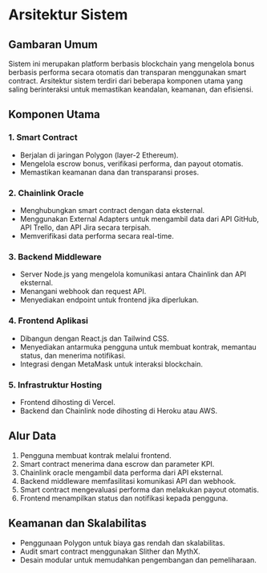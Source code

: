 # Arsitektur Sistem

## Gambaran Umum
Sistem ini merupakan platform berbasis blockchain yang mengelola bonus berbasis performa secara otomatis dan transparan menggunakan smart contract. Arsitektur sistem terdiri dari beberapa komponen utama yang saling berinteraksi untuk memastikan keandalan, keamanan, dan efisiensi.

## Komponen Utama

### 1. Smart Contract
- Berjalan di jaringan Polygon (layer-2 Ethereum).
- Mengelola escrow bonus, verifikasi performa, dan payout otomatis.
- Memastikan keamanan dana dan transparansi proses.

### 2. Chainlink Oracle
- Menghubungkan smart contract dengan data eksternal.
- Menggunakan External Adapters untuk mengambil data dari API GitHub, API Trello, dan API Jira secara terpisah.
- Memverifikasi data performa secara real-time.

### 3. Backend Middleware
- Server Node.js yang mengelola komunikasi antara Chainlink dan API eksternal.
- Menangani webhook dan request API.
- Menyediakan endpoint untuk frontend jika diperlukan.

### 4. Frontend Aplikasi
- Dibangun dengan React.js dan Tailwind CSS.
- Menyediakan antarmuka pengguna untuk membuat kontrak, memantau status, dan menerima notifikasi.
- Integrasi dengan MetaMask untuk interaksi blockchain.

### 5. Infrastruktur Hosting
- Frontend dihosting di Vercel.
- Backend dan Chainlink node dihosting di Heroku atau AWS.

## Alur Data
1. Pengguna membuat kontrak melalui frontend.
2. Smart contract menerima dana escrow dan parameter KPI.
3. Chainlink oracle mengambil data performa dari API eksternal.
4. Backend middleware memfasilitasi komunikasi API dan webhook.
5. Smart contract mengevaluasi performa dan melakukan payout otomatis.
6. Frontend menampilkan status dan notifikasi kepada pengguna.

## Keamanan dan Skalabilitas
- Penggunaan Polygon untuk biaya gas rendah dan skalabilitas.
- Audit smart contract menggunakan Slither dan MythX.
- Desain modular untuk memudahkan pengembangan dan pemeliharaan.
